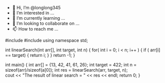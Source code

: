 - 👋 Hi, I’m @longlong345
- 👀 I’m interested in ...
- 🌱 I’m currently learning ...
- 💞️ I’m looking to collaborate on ...
- 📫 How to reach me ...

<!---
longlong345/longlong345 is a ✨ special ✨ repository because its `README.md` (this file) appears on your GitHub profile.
You can click the Preview link to take a look at your changes.
--->
#include <iostream>
#include <array>
using namespace std;

int linearSearch(int arr[], int target, int n) 
{
    for( int i = 0; i < n; i++ ) {
        if ( arr[i] == target) {
            return i;
        }
    }
    return -1;
}

int main() 
{
    int arr[] = {13, 42, 41, 61, 26};
    int target = 422;
    int n = sizeof(arr)/sizeof(a[0]);
    int res = linearSearch(arr, target, n);    
    cout << "The result of linear search = " << res << endl;
    return 0;
}

